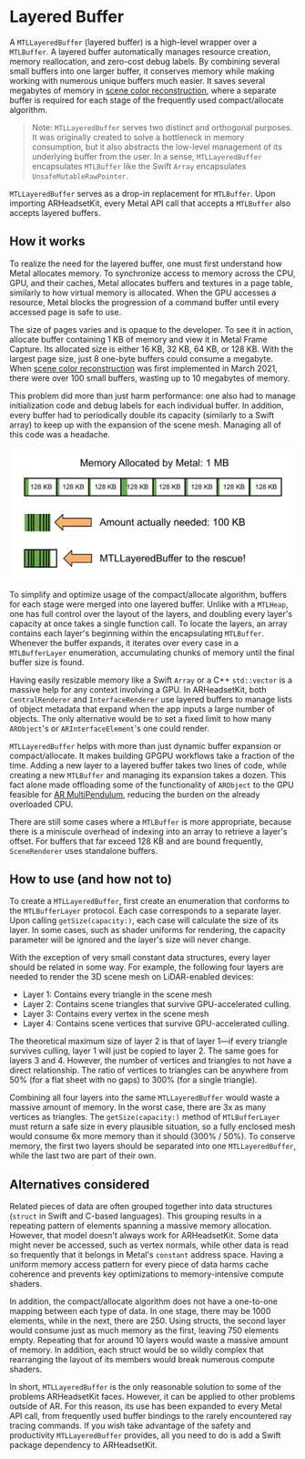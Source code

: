 # Layered Buffer

A `MTLLayeredBuffer` (layered buffer) is a high-level wrapper over a `MTLBuffer`. A layered buffer automatically manages resource creation, memory reallocation, and zero-cost debug labels. By combining several small buffers into one larger buffer, it conserves memory while making working with numerous unique buffers much easier. It saves several megabytes of memory in [scene color reconstruction](https://github.com/philipturner/scene-color-reconstruction), where a separate buffer is required for each stage of the frequently used compact/allocate algorithm.

> Note: `MTLLayeredBuffer` serves two distinct and orthogonal purposes. It was originally created to solve a bottleneck in memory consumption, but it also abstracts the low-level management of its underlying buffer from the user. In a sense, `MTLLayeredBuffer` encapsulates `MTLBuffer` like the Swift `Array` encapsulates `UnsafeMutableRawPointer`. 

`MTLLayeredBuffer` serves as a drop-in replacement for `MTLBuffer`. Upon importing ARHeadsetKit, every Metal API call that accepts a `MTLBuffer` also accepts layered buffers.

## How it works

To realize the need for the layered buffer, one must first understand how Metal allocates memory. To synchronize access to memory across the CPU, GPU, and their caches, Metal allocates buffers and textures in a page table, similarly to how virtual memory is allocated. When the GPU accesses a resource, Metal blocks the progression of a command buffer until every accessed page is safe to use.

The size of pages varies and is opaque to the developer. To see it in action, allocate buffer containing 1 KB of memory and view it in Metal Frame Capture. Its allocated size is either 16 KB, 32 KB, 64 KB, or 128 KB. With the largest page size, just 8 one-byte buffers could consume a megabyte. When [scene color reconstruction](https://github.com/philipturner/scene-color-reconstruction) was first implemented in March 2021, there were over 100 small buffers, wasting up to 10 megabytes of memory. 

This problem did more than just harm performance: one also had to manage initialization code and debug labels for each individual buffer. In addition, every buffer had to periodically double its capacity (similarly to a Swift array) to keep up with the expansion of the scene mesh. Managing all of this code was a headache.

![MTLLayeredBuffer coming to the rescue when Metal allocates too much memory](../images/metal-memory-allocation.svg)

To simplify and optimize usage of the compact/allocate algorithm, buffers for each stage were merged into one layered buffer. Unlike with a `MTLHeap`, one has full control over the layout of the layers, and doubling every layer's capacity at once takes a single function call. To locate the layers, an array contains each layer's beginning within the encapsulating `MTLBuffer`. Whenever the buffer expands, it iterates over every case in a `MTLBufferLayer` enumeration, accumulating chunks of memory until the final buffer size is found. 

Having easily resizable memory like a Swift `Array` or a C++ `std::vector` is a massive help for any context involving a GPU. In ARHeadsetKit, both `CentralRenderer` and `InterfaceRenderer` use layered buffers to manage lists of object metadata that expand when the app inputs a large number of objects. The only alternative would be to set a fixed limit to how many `ARObject`'s or `ARInterfaceElement`'s one could render. 

`MTLLayeredBuffer` helps with more than just dynamic buffer expansion or compact/allocate. It makes building GPGPU workflows take a fraction of the time. Adding a new layer to a layered buffer takes two lines of code, while creating a new `MTLBuffer` and managing its expansion takes a dozen. This fact alone made offloading some of the functionality of `ARObject` to the GPU feasible for [AR MultiPendulum](https://github.com/philipturner/ar-multipendulum), reducing the burden on the already overloaded CPU. 

There are still some cases where a `MTLBuffer` is more appropriate, because there is a miniscule overhead of indexing into an array to retrieve a layer's offset. For buffers that far exceed 128 KB and are bound frequently, `SceneRenderer` uses standalone buffers.

## How to use (and how not to)

To create a `MTLLayeredBuffer`, first create an enumeration that conforms to the `MTLBufferLayer` protocol. Each case corresponds to a separate layer. Upon calling `getSize(capacity:)`, each case will calculate the size of its layer. In some cases, such as shader uniforms for rendering, the capacity parameter will be ignored and the layer's size will never change.

With the exception of very small constant data structures, every layer should be related in some way. For example, the following four layers are needed to render the 3D scene mesh on LiDAR-enabled devices:

- Layer 1: Contains every triangle in the scene mesh
- Layer 2: Contains scene triangles that survive GPU-accelerated culling.
- Layer 3: Contains every vertex in the scene mesh
- Layer 4: Contains scene vertices that survive GPU-accelerated culling.

The theoretical maximum size of layer 2 is that of layer 1<span>&mdash;</span>if every triangle survives culling, layer 1 will just be copied to layer 2. The same goes for layers 3 and 4. However, the number of vertices and triangles to not have a direct relationship. The ratio of vertices to triangles can be anywhere from 50% (for a flat sheet with no gaps) to 300% (for a single triangle). 

Combining all four layers into the same `MTLLayeredBuffer` would waste a massive amount of memory. In the worst case, there are 3x as many vertices as triangles. The `getSize(capacity:)` method of `MTLBufferLayer` must return a safe size in every plausible situation, so a fully enclosed mesh would consume 6x more memory than it should (300% / 50%). To conserve memory, the first two layers should be separated into one `MTLLayeredBuffer`, while the last two are part of their own.

## Alternatives considered

Related pieces of data are often grouped together into data structures (`struct` in Swift and C-based languages). This grouping results in a repeating pattern of elements spanning a massive memory allocation. However, that model doesn't always work for ARHeadsetKit. Some data might never be accessed, such as vertex normals, while other data is read so frequently that it belongs in Metal's `constant` address space. Having a uniform memory access pattern for every piece of data harms cache coherence and prevents key optimizations to memory-intensive compute shaders.

In addition, the compact/allocate algorithm does not have a one-to-one mapping between each type of data. In one stage, there may be 1000 elements, while in the next, there are 250. Using structs, the second layer would consume just as much memory as the first, leaving 750 elements empty. Repeating that for around 10 layers would waste a massive amount of memory. In addition, each struct would be so wildly complex that rearranging the layout of its members would break numerous compute shaders.
 
 In short, `MTLLayeredBuffer` is the only reasonable solution to some of the problems ARHeadsetKit faces. However, it can be applied to other problems outside of AR. For this reason, its use has been expanded to every Metal API call, from frequently used buffer bindings to the rarely encountered ray tracing commands. If you wish take advantage of the safety and productivity `MTLLayeredBuffer` provides, all you need to do is add a Swift package dependency to ARHeadsetKit.
